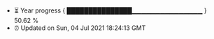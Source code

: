 - ⏳ Year progress { ███████████████▁▁▁▁▁▁▁▁▁▁▁▁▁▁▁ } 50.62 %
- ⏰ Updated on Sun, 04 Jul 2021 18:24:13 GMT

